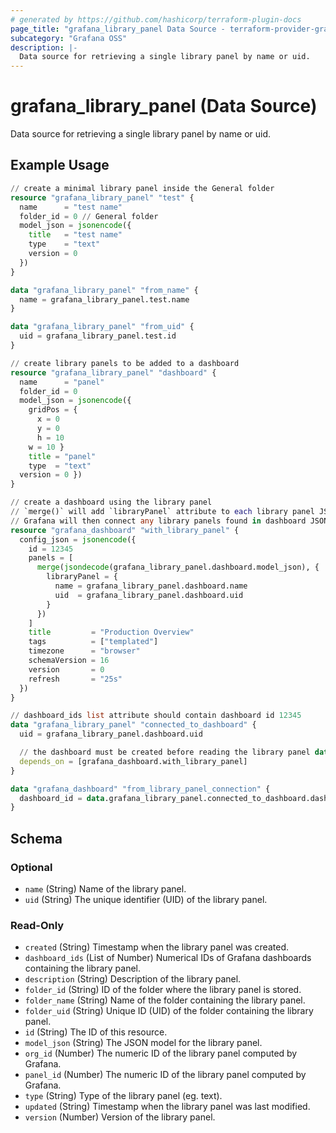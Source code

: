 ```yaml
---
# generated by https://github.com/hashicorp/terraform-plugin-docs
page_title: "grafana_library_panel Data Source - terraform-provider-grafana"
subcategory: "Grafana OSS"
description: |-
  Data source for retrieving a single library panel by name or uid.
---
```


# grafana_library_panel (Data Source)

Data source for retrieving a single library panel by name or uid.

## Example Usage

```terraform
// create a minimal library panel inside the General folder
resource "grafana_library_panel" "test" {
  name      = "test name"
  folder_id = 0 // General folder
  model_json = jsonencode({
    title   = "test name"
    type    = "text"
    version = 0
  })
}

data "grafana_library_panel" "from_name" {
  name = grafana_library_panel.test.name
}

data "grafana_library_panel" "from_uid" {
  uid = grafana_library_panel.test.id
}

// create library panels to be added to a dashboard
resource "grafana_library_panel" "dashboard" {
  name      = "panel"
  folder_id = 0
  model_json = jsonencode({
    gridPos = {
      x = 0
      y = 0
      h = 10
    w = 10 }
    title = "panel"
    type  = "text"
  version = 0 })
}

// create a dashboard using the library panel
// `merge()` will add `libraryPanel` attribute to each library panel JSON
// Grafana will then connect any library panels found in dashboard JSON
resource "grafana_dashboard" "with_library_panel" {
  config_json = jsonencode({
    id = 12345
    panels = [
      merge(jsondecode(grafana_library_panel.dashboard.model_json), {
        libraryPanel = {
          name = grafana_library_panel.dashboard.name
          uid  = grafana_library_panel.dashboard.uid
        }
      })
    ]
    title         = "Production Overview"
    tags          = ["templated"]
    timezone      = "browser"
    schemaVersion = 16
    version       = 0
    refresh       = "25s"
  })
}

// dashboard_ids list attribute should contain dashboard id 12345
data "grafana_library_panel" "connected_to_dashboard" {
  uid = grafana_library_panel.dashboard.uid

  // the dashboard must be created before reading the library panel data
  depends_on = [grafana_dashboard.with_library_panel]
}

data "grafana_dashboard" "from_library_panel_connection" {
  dashboard_id = data.grafana_library_panel.connected_to_dashboard.dashboard_ids[0]
}
```

<!-- schema generated by tfplugindocs -->
## Schema

### Optional

- `name` (String) Name of the library panel.
- `uid` (String) The unique identifier (UID) of the library panel.

### Read-Only

- `created` (String) Timestamp when the library panel was created.
- `dashboard_ids` (List of Number) Numerical IDs of Grafana dashboards containing the library panel.
- `description` (String) Description of the library panel.
- `folder_id` (String) ID of the folder where the library panel is stored.
- `folder_name` (String) Name of the folder containing the library panel.
- `folder_uid` (String) Unique ID (UID) of the folder containing the library panel.
- `id` (String) The ID of this resource.
- `model_json` (String) The JSON model for the library panel.
- `org_id` (Number) The numeric ID of the library panel computed by Grafana.
- `panel_id` (Number) The numeric ID of the library panel computed by Grafana.
- `type` (String) Type of the library panel (eg. text).
- `updated` (String) Timestamp when the library panel was last modified.
- `version` (Number) Version of the library panel.


